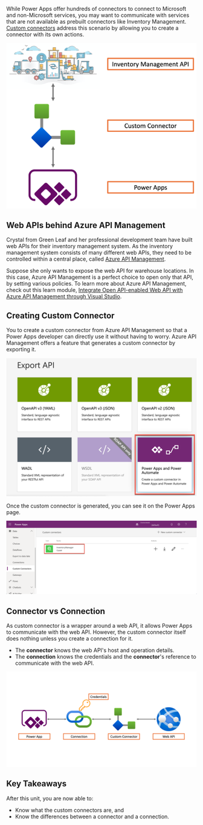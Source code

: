 While Power Apps offer hundreds of connectors to connect to Microsoft and non-Microsoft services, you may want to communicate with services that are not available as prebuilt connectors like Inventory Management. [Custom connectors][az cuscon] address this scenario by allowing you to create a connector with its own actions.

![Custom Connector Overview][image-01]


## Web APIs behind Azure API Management ##

Crystal from Green Leaf and her professional development team have built web APIs for their inventory management system. As the inventory management system consists of many different web APIs, they need to be controlled within a central place, called [Azure API Management][az apim].

Suppose she only wants to expose the web API for warehouse locations. In this case, Azure API Management is a perfect choice to open only that API, by setting various policies. To learn more about Azure API Management, check out this learn module, [Integrate Open API-enabled Web API with Azure API Management through Visual Studio][az learn apim].


## Creating Custom Connector ##

You to create a custom connector from Azure API Management so that a Power Apps developer can directly use it without having to worry. Azure API Management offers a feature that generates a custom connector by exporting it.

![Creating Custom Connector from API Management][image-02]

Once the custom connector is generated, you can see it on the Power Apps page.

![Custom Connector on Power Apps][image-03]


## Connector vs Connection ##

As custom connector is a wrapper around a web API, it allows Power Apps to communicate with the web API. However, the custom connector itself does nothing unless you create a connection for it.

* The **connector** knows the web API's host and operation details.
* The **connection** knows the credentials and the **connector**'s reference to communicate with the web API.

![Connector vs Connection][image-04]


## Key Takeaways ##

After this unit, you are now able to:

* Know what the custom connectors are, and
* Know the differences between a connector and a connection.


[image-01]: ../media/02-what-are-custom-connectors-01.png
[image-02]: ../media/02-what-are-custom-connectors-02.png
[image-03]: ../media/02-what-are-custom-connectors-03.png
[image-04]: ../media/02-what-are-custom-connectors-04.png

[az apim]: https://docs.microsoft.com/azure/api-management/api-management-key-concepts
[az cuscon]: https://docs.microsoft.com/connectors/custom-connectors/
[az learn apim]: https://docs.microsoft.com/learn/modules/integrate-openapi-enabled-web-api-with-apim-and-visual-studio/
